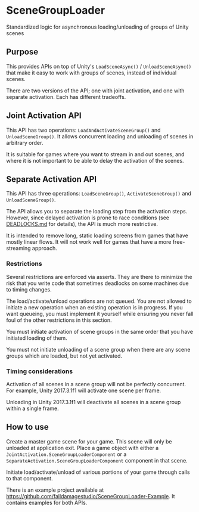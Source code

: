 # SceneGroupLoader

Standardized logic for asynchronous loading/unloading of groups of Unity scenes

## Purpose

This provides APIs on top of Unity's `LoadSceneAsync()` / `UnloadSceneAsync()` that make it easy to work with groups of scenes, instead of individual scenes.

There are two versions of the API; one with joint activation, and one with separate activation. Each has different tradeoffs.

## Joint Activation API

This API has two operations: `LoadAndActivateSceneGroup()` and `UnloadSceneGroup()`. It allows concurrent loading and unloading of scenes 
in arbitrary order.

It is suitable for games where you want to stream in and out scenes, and where it is not important to be able to delay the activation of the scenes.

## Separate Activation API

This API has three operations: `LoadSceneGroup()`, `ActivateSceneGroup()` and `UnloadSceneGroup()`.

The API allows you to separate the loading step from the activation steps. However, since delayed activation is prone to race conditions (see [DEADLOCKS.md](DEADLOCKS.md) for details), the API is much more restrictive.

It is intended to remove long, static loading screens from games that have mostly linear flows. It will not work well for games that have a more free-streaming approach.

### Restrictions

Several restrictions are enforced via asserts. They are there to minimize the risk that you write code that sometimes deadlocks on some machines due to timing changes.

The load/activate/unload operations are not queued. You are not allowed to initiate a new operation when an existing operation is in progress. If you want queueing, you must implement it yourself while ensuring you never fall foul of the other restrictions in this section.

You must initiate activation of scene groups in the same order that you have initiated loading of them.

You must not initiate unloading of a scene group when there are any scene groups which are loaded, but not yet activated.

### Timing considerations

Activation of all scenes in a scene group will not be perfectly concurrent. For example, Unity 2017.3.1f1 will activate one scene per frame.

Unloading in Unity 2017.3.1f1 will deactivate all scenes in a scene group within a single frame.

## How to use

Create a master game scene for your game. This scene will only be unloaded at application exit. Place a game object with either a `JointActivation.SceneGroupLoaderComponent` or a `SeparateActivation.SceneGroupLoaderComponent` component in that scene.

Initiate load/activate/unload of various portions of your game through calls to that component.

There is an example project available at https://github.com/falldamagestudio/SceneGroupLoader-Example. It contains examples for both APIs.
